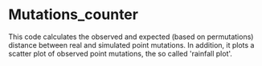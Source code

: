 Mutations_counter
=================
This code calculates the observed and expected (based on permutations) distance between real and simulated point mutations. In addition, it plots a scatter plot of observed point mutations, the so called 'rainfall plot'.
